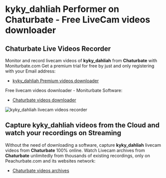 # kyky_dahliah Performer on Chaturbate - Free LiveCam videos downloader

## Chaturbate Live Videos Recorder

Monitor and record livecam videos of **kyky_dahliah** from **Chaturbate** with Moniturbate.com
Get a premium trial for free by just and only registering with your Email address:
* [kyky_dahliah Premium videos downloader](https://moniturbate.com/request-demo-licence-key.html)

Free livecam videos downloader - Moniturbate Software:
* [Chaturbate videos downloader](https://moniturbate.com/moniturbate-download-software.html)

![kyky_dahliah livecam videos recorder](https://peachurnet.com/templates/moniturbate-software.png)


## Capture kyky_dahliah videos from the Cloud and watch your recordings on Streaming

Without the need of downloading a software, capture **kyky_dahliah** livecam videos from **Chaturbate** 100% online.
Watch Livecam archives from **Chaturbate** unlimitedly from thousands of existing recordings, only on Peachurbate.com and its websites network:
* [Chaturbate videos archives](https://peachurnet.com/)